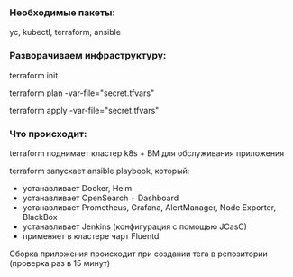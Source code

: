 ### Необходимые пакеты:
yc, kubectl, terraform, ansible

### Разворачиваем инфраструктуру:
terraform init

terraform plan -var-file="secret.tfvars"

terraform apply -var-file="secret.tfvars"

### Что происходит:
terraform поднимает кластер k8s + ВМ для обслуживания приложения

terraform запускает ansible playbook, который:
  - устанавливает Docker, Helm
  - устанавливает OpenSearch + Dashboard
  - устанавливает Prometheus, Grafana, AlertManager, Node Exporter, BlackBox
  - устанавливает Jenkins (конфигурация с помощью JCasC)
  - применяет в кластере чарт Fluentd

Сборка приложения происходит при создании тега в репозитории (проверка раз в 15 минут)
